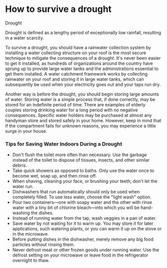 # How to survive a drought
Drought

Drought is defined as a lengthy period of exceptionally low rainfall, resulting in a water scarcity. 

To survive a drought, you should have a rainwater collection system by installing a water collecting structure on your roof is the most secure technique to mitigate the consequences of a drought. It's never been easier to get it installed, as hundreds of organizations around the country have sprung up to provide large water tanks and the administrations essential to get them installed. A water catchment framework works by collecting rainwater on your roof and storing it in large water tanks, which can subsequently be used when your electricity goes out and your taps run dry.

Another way is before the drought, you should begin storing large amounts of water. Storing water is a simple process that, if done correctly, may be stored for an indefinite period of time. There are examples of elderly couples storing drinking water for a long period with no negative consequences. Specific water holders may be purchased at almost any handyman store and stored safely in your home. However, keep in mind that if the compartment fails for unknown reasons, you may experience a little surge in your house.

### Tips for Saving Water Indoors During a Drought
- Don't flush the toilet more often than necessary. Use the garbage instead of the toilet to dispose of tissues, insects, and other similar debris.
- Take quick showers as opposed to baths. Only use the water once to become wet, soap up, and then rinse off.
- When shaving, cleaning your face, or brushing your teeth, don't let the water run.
- Dishwashers that run automatically should only be used when completely filled. To use less water, choose the "light wash" option.
- Pour two containers—one with soapy water and the other with rinse water with a tiny bit of chlorine bleach—into which you will be hand-washing the dishes.
- Instead of running water from the tap, wash veggies in a pan of water.
- Save water by not waiting for it to warm up. You may store it for later applications, such watering plants, or you can warm it up on the stove or in the microwave.
- Before putting dishes in the dishwasher, merely remove any big food particles without rinsing them.
- Never defrost meat or other frozen goods under running water. Use the defrost setting on your microwave or leave food in the refrigerator overnight to thaw.
